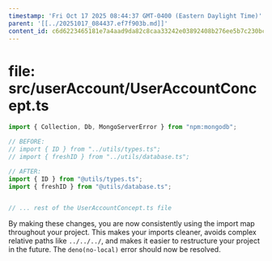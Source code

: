 ```yaml
---
timestamp: 'Fri Oct 17 2025 08:44:37 GMT-0400 (Eastern Daylight Time)'
parent: '[[../20251017_084437.ef7f903b.md]]'
content_id: c6d6223465181e7a4aad9da82c8caa33242e03892408b276ee5b7c230bce83e4
---
```


# file: src/userAccount/UserAccountConcept.ts

```typescript
import { Collection, Db, MongoServerError } from "npm:mongodb";

// BEFORE:
// import { ID } from "../utils/types.ts";
// import { freshID } from "../utils/database.ts";

// AFTER:
import { ID } from "@utils/types.ts";
import { freshID } from "@utils/database.ts";


// ... rest of the UserAccountConcept.ts file
```

By making these changes, you are now consistently using the import map throughout your project. This makes your imports cleaner, avoids complex relative paths like `../../../`, and makes it easier to restructure your project in the future. The `deno(no-local)` error should now be resolved.
